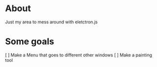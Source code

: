 # About

Just my area to mess around with eletctron.js 

# Some goals

[ ] Make a Menu that goes to different other windows
[ ] Make a painting tool

